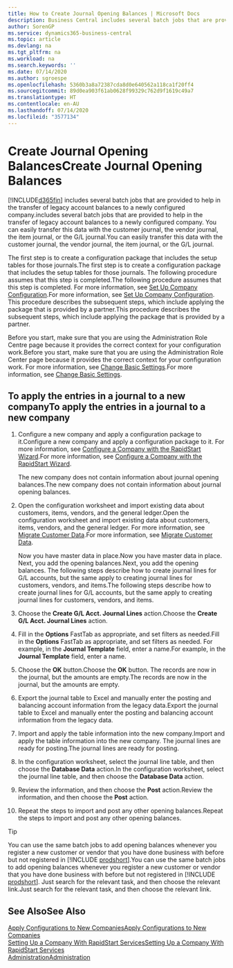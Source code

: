 ```yaml
---
title: How to Create Journal Opening Balances | Microsoft Docs
description: Business Central includes several batch jobs that are provided to help in the transfer of legacy account balances to a newly configured company. You can easily transfer this data with journals postings.
author: SorenGP
ms.service: dynamics365-business-central
ms.topic: article
ms.devlang: na
ms.tgt_pltfrm: na
ms.workload: na
ms.search.keywords: ''
ms.date: 07/14/2020
ms.author: sgroespe
ms.openlocfilehash: 5360b3a8a72387cda8d0e640562a118ca1f20ff4
ms.sourcegitcommit: 89d0ea903f61ab0628f99329c762d9f1619c49a7
ms.translationtype: HT
ms.contentlocale: en-AU
ms.lasthandoff: 07/14/2020
ms.locfileid: "3577134"
---
```

# <a name="create-journal-opening-balances"></a><span data-ttu-id="88658-104">Create Journal Opening Balances</span><span class="sxs-lookup"><span data-stu-id="88658-104">Create Journal Opening Balances</span></span>

[!INCLUDE[d365fin](includes/d365fin_md.md)] <span data-ttu-id="88658-105">includes several batch jobs that are provided to help in the transfer of legacy account balances to a newly configured company.</span><span class="sxs-lookup"><span data-stu-id="88658-105">includes several batch jobs that are provided to help in the transfer of legacy account balances to a newly configured company.</span></span> <span data-ttu-id="88658-106">You can easily transfer this data with the customer journal, the vendor journal, the item journal, or the G/L journal.</span><span class="sxs-lookup"><span data-stu-id="88658-106">You can easily transfer this data with the customer journal, the vendor journal, the item journal, or the G/L journal.</span></span>

<span data-ttu-id="88658-107">The first step is to create a configuration package that includes the setup tables for those journals.</span><span class="sxs-lookup"><span data-stu-id="88658-107">The first step is to create a configuration package that includes the setup tables for those journals.</span></span> <span data-ttu-id="88658-108">The following procedure assumes that this step is completed.</span><span class="sxs-lookup"><span data-stu-id="88658-108">The following procedure assumes that this step is completed.</span></span> <span data-ttu-id="88658-109">For more information, see [Set Up Company Configuration](admin-set-up-company-configuration.md).</span><span class="sxs-lookup"><span data-stu-id="88658-109">For more information, see [Set Up Company Configuration](admin-set-up-company-configuration.md).</span></span> <span data-ttu-id="88658-110">This procedure describes the subsequent steps, which include applying the package that is provided by a partner.</span><span class="sxs-lookup"><span data-stu-id="88658-110">This procedure describes the subsequent steps, which include applying the package that is provided by a partner.</span></span>  

<span data-ttu-id="88658-111">Before you start, make sure that you are using the Administration Role Centre page because it provides the correct context for your configuration work.</span><span class="sxs-lookup"><span data-stu-id="88658-111">Before you start, make sure that you are using the Administration Role Center page because it provides the correct context for your configuration work.</span></span> <span data-ttu-id="88658-112">For more information, see [Change Basic Settings](ui-change-basic-settings.md).</span><span class="sxs-lookup"><span data-stu-id="88658-112">For more information, see [Change Basic Settings](ui-change-basic-settings.md).</span></span>

## <a name="to-apply-the-entries-in-a-journal-to-a-new-company"></a><span data-ttu-id="88658-113">To apply the entries in a journal to a new company</span><span class="sxs-lookup"><span data-stu-id="88658-113">To apply the entries in a journal to a new company</span></span>

1. <span data-ttu-id="88658-114">Configure a new company and apply a configuration package to it.</span><span class="sxs-lookup"><span data-stu-id="88658-114">Configure a new company and apply a configuration package to it.</span></span> <span data-ttu-id="88658-115">For more information, see [Configure a Company with the RapidStart Wizard](admin-how-to-configure-a-company-with-the-rapidstart-wizard.md).</span><span class="sxs-lookup"><span data-stu-id="88658-115">For more information, see [Configure a Company with the RapidStart Wizard](admin-how-to-configure-a-company-with-the-rapidstart-wizard.md).</span></span>  

    <span data-ttu-id="88658-116">The new company does not contain information about journal opening balances.</span><span class="sxs-lookup"><span data-stu-id="88658-116">The new company does not contain information about journal opening balances.</span></span>  

2. <span data-ttu-id="88658-117">Open the configuration worksheet and import existing data about customers, items, vendors, and the general ledger.</span><span class="sxs-lookup"><span data-stu-id="88658-117">Open the configuration worksheet and import existing data about customers, items, vendors, and the general ledger.</span></span> <span data-ttu-id="88658-118">For more information, see [Migrate Customer Data](admin-migrate-customer-data.md).</span><span class="sxs-lookup"><span data-stu-id="88658-118">For more information, see [Migrate Customer Data](admin-migrate-customer-data.md).</span></span>  

    <span data-ttu-id="88658-119">Now you have master data in place.</span><span class="sxs-lookup"><span data-stu-id="88658-119">Now you have master data in place.</span></span> <span data-ttu-id="88658-120">Next, you add the opening balances.</span><span class="sxs-lookup"><span data-stu-id="88658-120">Next, you add the opening balances.</span></span> <span data-ttu-id="88658-121">The following steps describe how to create journal lines for G/L accounts, but the same apply to creating journal lines for customers, vendors, and items.</span><span class="sxs-lookup"><span data-stu-id="88658-121">The following steps describe how to create journal lines for G/L accounts, but the same apply to creating journal lines for customers, vendors, and items.</span></span>  
3. <span data-ttu-id="88658-122">Choose the **Create G/L Acct. Journal Lines** action.</span><span class="sxs-lookup"><span data-stu-id="88658-122">Choose the **Create G/L Acct. Journal Lines** action.</span></span>  
4. <span data-ttu-id="88658-123">Fill in the **Options** FastTab as appropriate, and set filters as needed.</span><span class="sxs-lookup"><span data-stu-id="88658-123">Fill in the **Options** FastTab as appropriate, and set filters as needed.</span></span> <span data-ttu-id="88658-124">For example, in the **Journal Template** field, enter a name.</span><span class="sxs-lookup"><span data-stu-id="88658-124">For example, in the **Journal Template** field, enter a name.</span></span>  
5. <span data-ttu-id="88658-125">Choose the **OK** button.</span><span class="sxs-lookup"><span data-stu-id="88658-125">Choose the **OK** button.</span></span> <span data-ttu-id="88658-126">The records are now in the journal, but the amounts are empty.</span><span class="sxs-lookup"><span data-stu-id="88658-126">The records are now in the journal, but the amounts are empty.</span></span>  
6. <span data-ttu-id="88658-127">Export the journal table to Excel and manually enter the posting and balancing account information from the legacy data.</span><span class="sxs-lookup"><span data-stu-id="88658-127">Export the journal table to Excel and manually enter the posting and balancing account information from the legacy data.</span></span>
7. <span data-ttu-id="88658-128">Import and apply the table information into the new company.</span><span class="sxs-lookup"><span data-stu-id="88658-128">Import and apply the table information into the new company.</span></span> <span data-ttu-id="88658-129">The journal lines are ready for posting.</span><span class="sxs-lookup"><span data-stu-id="88658-129">The journal lines are ready for posting.</span></span>  
8. <span data-ttu-id="88658-130">In the configuration worksheet, select the journal line table, and then choose the **Database Data** action.</span><span class="sxs-lookup"><span data-stu-id="88658-130">In the configuration worksheet, select the journal line table, and then choose the **Database Data** action.</span></span>  
9. <span data-ttu-id="88658-131">Review the information, and then choose the **Post** action.</span><span class="sxs-lookup"><span data-stu-id="88658-131">Review the information, and then choose the **Post** action.</span></span>  
10. <span data-ttu-id="88658-132">Repeat the steps to import and post any other opening balances.</span><span class="sxs-lookup"><span data-stu-id="88658-132">Repeat the steps to import and post any other opening balances.</span></span>  

> [!TIP]
> <span data-ttu-id="88658-133">You can use the same batch jobs to add opening balances whenever you register a new customer or vendor that you have done business with before but not registered in [!INCLUDE [prodshort](includes/prodshort.md)].</span><span class="sxs-lookup"><span data-stu-id="88658-133">You can use the same batch jobs to add opening balances whenever you register a new customer or vendor that you have done business with before but not registered in [!INCLUDE [prodshort](includes/prodshort.md)].</span></span> <span data-ttu-id="88658-134">Just search for the relevant task, and then choose the relevant link.</span><span class="sxs-lookup"><span data-stu-id="88658-134">Just search for the relevant task, and then choose the relevant link.</span></span>

## <a name="see-also"></a><span data-ttu-id="88658-135">See Also</span><span class="sxs-lookup"><span data-stu-id="88658-135">See Also</span></span>

[<span data-ttu-id="88658-136">Apply Configurations to New Companies</span><span class="sxs-lookup"><span data-stu-id="88658-136">Apply Configurations to New Companies</span></span>](admin-apply-configuration-to-new-companies.md)  
[<span data-ttu-id="88658-137">Setting Up a Company With RapidStart Services</span><span class="sxs-lookup"><span data-stu-id="88658-137">Setting Up a Company With RapidStart Services</span></span>](admin-set-up-a-company-with-rapidstart.md)  
[<span data-ttu-id="88658-138">Administration</span><span class="sxs-lookup"><span data-stu-id="88658-138">Administration</span></span>](admin-setup-and-administration.md)  
